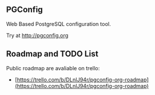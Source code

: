 ## PGConfig

Web Based PostgreSQL configuration tool.

Try at http://pgconfig.org

## Roadmap and TODO List

Public roadmap are avaliable on trello:
* [https://trello.com/b/DLnlJ94r/pgconfig-org-roadmap](https://trello.com/b/DLnlJ94r/pgconfig-org-roadmap)
